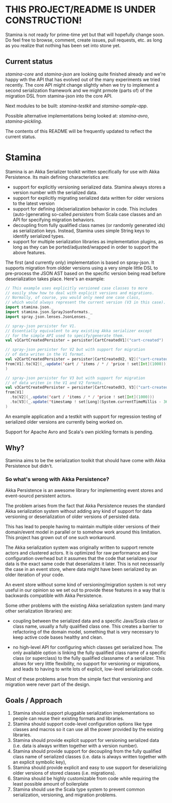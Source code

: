 
# THIS PROJECT/README IS UNDER CONSTRUCTION!
Stamina is not ready for prime-time yet but that will hopefully change soon. Do feel free to browse, comment, create issues, pull requests, etc. as long as you realize that nothing has been set into stone yet.

## Current status
*stamina-core* and *stamina-json* are looking quite finished already and we're happy wth the API that has evolved out of the many experiments we tried recently. The core API might change slightly when we try to implement a second serialization framework and we might prmote (parts of) of the migration DSL from stamina-json into the core API.

Next modules to be built: *stamina-testkit* and *stamina-sample-app*.

Possible alternative implementations being looked at: *stamina-avro*, *stamina-pickling*.

The contents of this README will be frequently updated to reflect the current status.


# Stamina
Stamina is an Akka Serializer toolkit written specifically for use with Akka
Persistence. Its main defining characteristics are:

- support for explicitly versioning serialized data. Stamina always stores a version number with the serialized data.
- support for explicitly migrating serialized data written for older versions to the latest version
- support for defining (de)serialization behavior in code. This includes (auto-)generating so-called *persisters* from Scala case classes and an API for specifying migration behaviors.
- decoupling from fully qualified class names (or randomly generated ids) as serialization keys. Instead, Stamina uses simple String keys to identify serialized types.
- support for multiple serialization libraries as implementation plugins, as long as they can be ported/adjusted/wrapped in order to support the above features.

The first (and currently only) implementation is based on spray-json. It supports migration from oldder versions using a very simple little DSL to pre-process the JSON AST based on the specific version being read before deserialization takes place. Here's an example:

```scala
// This example uses explicitly versioned case classes to more
// easily show how to deal with explicit versions and migrations.
// Normally, of course, you would only need one case class,
// which would always represent the current version (V3 in this case).
import stamina.json._
import stamina.json.SprayJsonFormats._
import spray.json.lenses.JsonLenses._

// spray-json persister for V1.
// Essentially equivalent to any existing Akka serializer except
// for the simple API used to specify/generate them.
val v1CartCreatedPersister = persister[CartCreatedV1]("cart-created")

// spray-json persister for V2 but with support for migration
// of data writen in the V1 format.
val v2CartCreatedPersister = persister[CartCreatedV2, V2]("cart-created",
from[V1].to[V2](_.update('cart / 'items / * / 'price ! set[Int](1000)))
)

// spray-json persister for V3 but with support for migration
// of data writen in the V1 and V2 formats.
val v3CartCreatedPersister = persister[CartCreatedV3, V3]("cart-created",
from[V1]
  .to[V2](_.update('cart / 'items / * / 'price ! set[Int](1000)))
  .to[V3](_.update('timestamp ! set[Long](System.currentTimeMillis - 3600000L)))
)
```

An example application and a testkit with support for regression
testing of serialized older versions are currently being worked on.

Support for Apache Avro and Scala's own pickling formats is pending.


## Why?
Stamina aims to be the serialization toolkit that should have come
with Akka Persistence but didn't.

### So what's wrong with Akka Persistence?
Akka Persistence is an awesome library for implementing event
stores and event-sourcd persistent actors.

The problem arises from the fact that Akka Persistence reuses the
standard Akka serialization system without adding any kind of
support for data versioning or deserialization of older versions of
persisted data.

This has lead to people having to maintain multiple older versions
of their domain/event model in parallel or to somehow work around
this limitation. This project has grown out of one such workaround.

The Akka serialization system was originally written to support remote
actors and clustered actors. It is optimized for raw performance and
low configuration overhead but it assumes that the code that
serializes your data is the exact same code that deserializes it
later. This is not necessarily the case in an event store, where data
might have been serialized by an older iteration of your code.

An event store without some kind of versioning/migration system is not
very useful in our opinion so we set out to provide these features in
a way that is backwards compatible with Akka Persistence.

Some other problems with the existing Akka serialization system
(and many other serialization libraries) are:

- coupling between the serialized data and a specific Java/Scala class
or class name, usually a fully qualified class one. This creates a
barrier to refactoring of the domain model, something that is very
necessary to keep active code bases healthy and clean.

- no high-level API for configuring which classes get serialized how.
The only available option is linking the fully qualified class name of
a specific class (or superclass) to the fully qualified classname of a
serializer. This allows for very little flexibility, no support for
versioning or migrations, and leads to having to write lots of explicit,
low-level serialization code.

Most of these problems arise from the simple fact that versioning and
migration were never part of the design.


## Goals / Approach

1. Stamina should support pluggable serialization implementations so people can reuse their existing formats and libraries.
2. Stamina should support code-level configuration options like type classes and macros so it can use all the power provided by the existing libraries.
3. Stamina should provide explicit support for versioning serialized data (i.e. data is always written together with a version number).
4. Stamina should provide support for decoupling from the fully qualified class name of serialized classes (i.e. data is always written together with an explicit symbolic key),
5. Stamina should provide explicit and easy to use support for deserializing older versions of stored classes (i.e. migrations).
6. Stamina should be highly customizable from code while requiring the least possible amount of boilerplate
7. Stamina should use the Scala type system to prevent common serialization, versioning, and migration problems.
